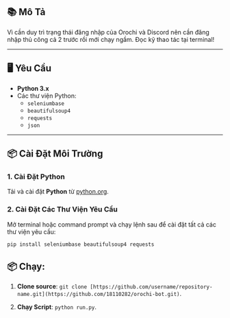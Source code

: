 ## 📚 Mô Tả
Vì cần duy trì trạng thái đăng nhập của Orochi và Discord nên cần đăng nhập thủ công cả 2 trước rồi mới chạy ngầm. Đọc kỹ thao tác tại terminal!

---

## 🖥️ Yêu Cầu

- **Python 3.x**
- Các thư viện Python:
  - `seleniumbase`
  - `beautifulsoup4`
  - `requests`
  - `json`

---

## 📦 Cài Đặt Môi Trường

### 1. Cài Đặt Python
Tải và cài đặt **Python** từ [python.org](https://www.python.org/downloads/).

### 2. Cài Đặt Các Thư Viện Yêu Cầu
Mở terminal hoặc command prompt và chạy lệnh sau để cài đặt tất cả các thư viện yêu cầu:

```bash
pip install seleniumbase beautifulsoup4 requests
```
## 📦 Chạy:
1. **Clone source**:
   `git clone [https://github.com/username/repository-name.git](https://github.com/18110282/orochi-bot.git)`.

2. **Chạy Script**:
    `python run.py`.
